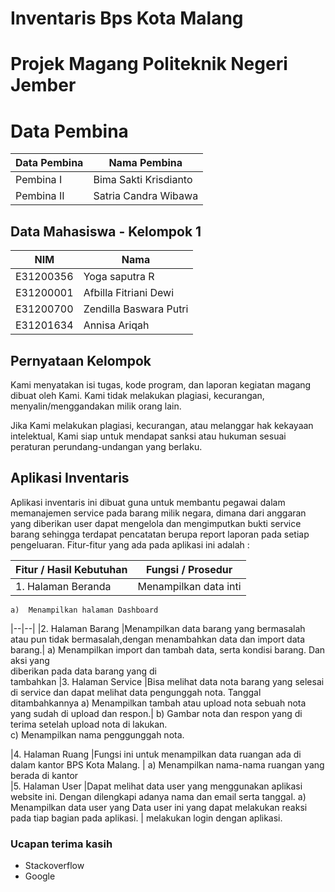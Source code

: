 # Inventaris Bps Kota Malang
# Projek Magang Politeknik Negeri Jember

# Data Pembina

| Data Pembina | Nama Pembina |
|--|--|
| Pembina I | Bima Sakti Krisdianto |
| Pembina II | Satria Candra Wibawa |

## Data Mahasiswa - Kelompok 1

| NIM | Nama |
|--|--|
| E31200356 | Yoga saputra R |
| E31200001 | Afbilla Fitriani Dewi |
| E31200700 | Zendilla Baswara Putri |
| E31201634 | Annisa Ariqah |

## Pernyataan Kelompok
Kami menyatakan isi tugas, kode program, dan laporan kegiatan magang dibuat oleh Kami. Kami tidak melakukan plagiasi, kecurangan, menyalin/menggandakan milik orang lain.

Jika Kami melakukan plagiasi, kecurangan, atau melanggar hak kekayaan intelektual, Kami siap untuk mendapat sanksi atau hukuman sesuai peraturan perundang-undangan yang berlaku.

## Aplikasi Inventaris
Aplikasi inventaris ini dibuat guna untuk membantu pegawai dalam memanajemen service pada barang milik negara, dimana dari anggaran yang diberikan user dapat mengelola dan mengimputkan bukti service barang sehingga terdapat pencatatan berupa report laporan pada setiap pengeluaran.
Fitur-fitur yang ada pada aplikasi ini adalah :

|Fitur / Hasil Kebutuhan    |   Fungsi / Prosedur|
|--|--|
|1. Halaman Beranda                         |Menampilkan data inti| 
    a)	Menampilkan halaman Dashboard  
|--|--|
|2. Halaman Barang                          |Menampilkan data barang yang bermasalah atau pun tidak bermasalah,dengan menambahkan data dan import data barang.| 
    a)	Menampilkan import dan tambah data, 
    serta kondisi barang. Dan aksi yang    
    diberikan pada data barang yang di      
    tambahkan
|3. Halaman Service                         |Bisa melihat data nota barang yang selesai di service dan dapat melihat data pengunggah nota. Tanggal ditambahkannya 
    a)	Menampilkan tambah atau upload nota  sebuah nota yang sudah di upload dan respon.| 
    b)	Gambar nota dan respon yang di       
    terima setelah upload nota di lakukan.  
    c)	Menampilkan nama penggunggah nota.  

|4. Halaman Ruang                           |Fungsi ini untuk menampilkan data ruangan ada di dalam kantor BPS Kota Malang. |
    a)	Menampilkan nama-nama ruangan yang  
    berada di kantor                        
|5. Halaman User                            |Dapat melihat data user yang menggunakan aplikasi website ini. Dengan dilengkapi adanya nama dan email serta tanggal.
    a)	Menampilkan data user yang           Data user ini yang dapat melakukan reaksi pada tiap bagian pada aplikasi. |
    melakukan  login dengan aplikasi.
                    
### Ucapan terima kasih

-   Stackoverflow
-   Google


